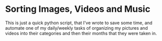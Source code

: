 # Sorting Images, Videos and Music
This is just a quick python script, that I've wrote to save some time, and automate one of my daily/weekly tasks of organizing my pictures and videos into their categories and then their months that they were taken in.
